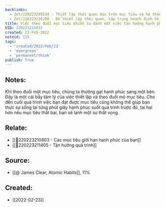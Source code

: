 ```yaml
---
backlinks:
  - Zet/220223205534 - Thiết lập thói quen dựa trên mục tiêu và hệ thống
  - Zet/220223210208 - Để thiết lập thói quen, tập trung hoạch định hệ thống thay vì tập trung mục tiêu
title: Việc theo đuổi mục tiêu khiến ta đánh mất việc tận hưởng hạnh phúc quá trình
UID: 220223211033
created: 23-Feb-2022
noteid: 115
tags:
  - 'created/2022/Feb/23'
  - 'evergreen'
  - 'permanent/think'
publish: True
---
```

## Notes:
Khi theo đuổi một mục tiêu, chúng ta thường gạt hạnh phúc sang một bên. Đây là một cái bẫy tâm lý của việc thiết lập  và theo đuổi mộ mục tiêu. Cho đến cuối quá trình việc bạn đạt được mục tiêu cũng không thể giúp bạn thực sự sống lại từng phút giây hạnh phúc suốt quá trình trước đó, tai hại hơn nếu mục tiêu thất bại, bạn sẽ lạnh một sự thất vọng.

## Relate:
- [[💬220223210803 - Các mục tiêu giới hạn hạnh phúc của bạn]]
- [[💬220223211405 - Tận hưởng quá trình]]

## Source:
- [[@ James Clear, Atomic Habits]], 11%




## Created:
- [[2022-02-23]]
